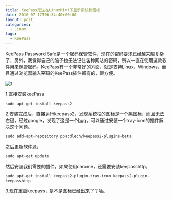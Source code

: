 ```yaml
---
title: KeePass无法在LinuxMint下显示系统栏图标
date: 2016-07-17T06:34:40+00:00
layout: post
categories:
  - Linux
tags:
  - KeePass
---
```

KeePass Password Safe是一个密码保管软件，现在的密码要求已经越来越复杂了，另外，我觉得自己的脑子也无法记住各种网站的密码，所以一直在使用这款软件用来保管密码。KeePass有一个非常好的方面，就是支持Linux，Windows，而且通过浏览器输入密码的KeePass插件都有的，很方便。

![1](https://res.cloudinary.com/the-backyard-of-stanley/image/upload/v1468675078/yidwx97xubg5xm5pb9hy.png)

1.直接安装keePass
```
sudo apt-get install keepass2
```

2.安装完成后，直接运行keepass2，发现系统栏的图标是一个黑图标，而且无法右键，经过google，发现了这是一个[bug](https://sourceforge.net/p/keepass/bugs/1345/)。可以通过安装一个tray-icon的插件解决这个问题。
```
sudo add-apt-repository ppa:dlech/keepass2-plugins-beta
```

之后更新软件源，
```
sudo apt-get update
```

然后安装我们需要的插件，如果使用chrome，还需要安装keepasshttp，
```
sudo apt-get install keepass2-plugin-tray-icon keepass2-plugin-keepasshttp
```

3.现在重启keepass，是不是图标已经出来了？哈。